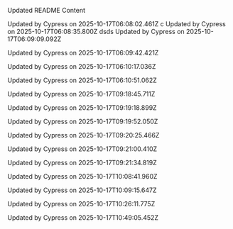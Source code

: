 Updated README Content
 
Updated by Cypress on 2025-10-17T06:08:02.461Z
  c
Updated by Cypress on 2025-10-17T06:08:35.800Z
dsds
Updated by Cypress on 2025-10-17T06:09:09.092Z

Updated by Cypress on 2025-10-17T06:09:42.421Z

Updated by Cypress on 2025-10-17T06:10:17.036Z

Updated by Cypress on 2025-10-17T06:10:51.062Z


Updated by Cypress on 2025-10-17T09:18:45.711Z

Updated by Cypress on 2025-10-17T09:19:18.899Z

Updated by Cypress on 2025-10-17T09:19:52.050Z

Updated by Cypress on 2025-10-17T09:20:25.466Z

Updated by Cypress on 2025-10-17T09:21:00.410Z

Updated by Cypress on 2025-10-17T09:21:34.819Z

Updated by Cypress on 2025-10-17T10:08:41.960Z

Updated by Cypress on 2025-10-17T10:09:15.647Z

Updated by Cypress on 2025-10-17T10:26:11.775Z

Updated by Cypress on 2025-10-17T10:49:05.452Z